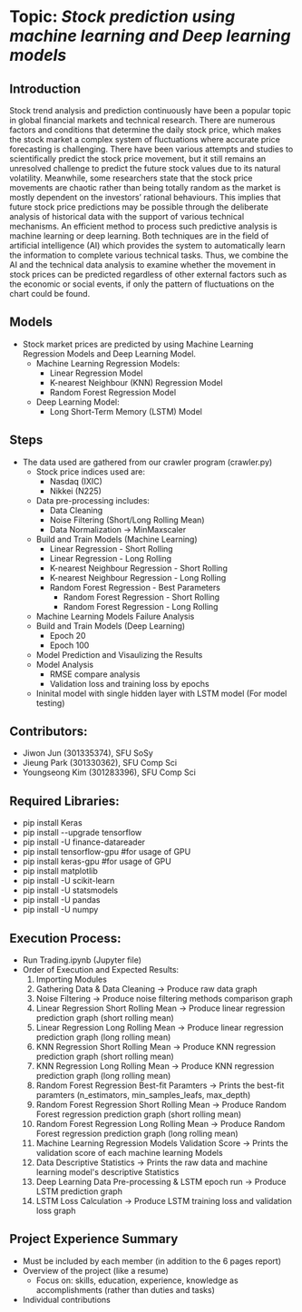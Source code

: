 # Topic: *Stock prediction using machine learning and Deep learning models*

## Introduction
 Stock trend analysis and prediction continuously have been a popular topic in global financial markets and technical research. There are numerous factors and conditions that determine the daily stock price, which makes the stock market a complex system of fluctuations where accurate price forecasting is challenging. There have been various attempts and studies to scientifically predict the stock price movement, but it still remains an unresolved challenge to predict the future stock values due to its natural volatility. Meanwhile, some researchers state that the stock price movements are chaotic rather than being totally random as the market is mostly dependent on the investors’ rational behaviours. This implies that future stock price predictions may be possible through the deliberate analysis of historical data with the support of various technical mechanisms. An efficient method to process such predictive analysis is machine learning or deep learning. Both techniques are in the field of artificial intelligence (AI) which provides the system to automatically learn the information to complete various technical tasks. Thus, we combine the AI and the technical data analysis to examine whether the movement in stock prices can be predicted regardless of other external factors such as the economic or social events, if only the pattern of fluctuations on the chart could be found.

## Models
 - Stock market prices are predicted by using Machine Learning Regression Models and Deep Learning Model.
    - Machine Learning Regression Models:
         - Linear Regression Model
         - K-nearest Neighbour (KNN) Regression Model
         - Random Forest Regression Model
    - Deep Learning Model:
         - Long Short-Term Memory (LSTM) Model   


## Steps

 - The data used are gathered from our crawler program (crawler.py)
    - Stock price indices used are:
        - Nasdaq (IXIC)
        - Nikkei (N225)
    - Data pre-processing includes:
        - Data Cleaning
        - Noise Filtering (Short/Long Rolling Mean)
        - Data Normalization -> MinMaxscaler
    - Build and Train Models (Machine Learning)
        - Linear Regression - Short Rolling
        - Linear Regression - Long Rolling
        - K-nearest Neighbour Regression - Short Rolling
        - K-nearest Neighbour Regression - Long Rolling
        - Random Forest Regression - Best Parameters
            - Random Forest Regression - Short Rolling
            - Random Forest Regression - Long Rolling
    - Machine Learning Models Failure Analysis
    - Build and Train Models (Deep Learning)
        - Epoch 20
        - Epoch 100
    - Model Prediction and Visaulizing the Results
    - Model Analysis 
        - RMSE compare analysis
        - Validation loss and training loss by epochs
    - Ininital model with single hidden layer with LSTM model (For model testing)
        


## Contributors:
 - Jiwon Jun (301335374), SFU SoSy
 - Jieung Park (301330362), SFU Comp Sci
 - Youngseong Kim (301283396), SFU Comp Sci
 

## Required Libraries:
 - pip install Keras
 - pip install --upgrade tensorflow
 - pip install -U finance-datareader
 - pip install tensorflow-gpu #for usage of GPU
 - pip install keras-gpu #for usage of GPU
 - pip install matplotlib
 - pip install -U scikit-learn
 - pip install -U statsmodels
 - pip install -U pandas
 - pip install -U numpy

## Execution Process:
 - Run Trading.ipynb (Jupyter file)
 - Order of Execution and Expected Results:
     1. Importing Modules
     2. Gathering Data & Data Cleaning -> Produce raw data graph
     3. Noise Filtering -> Produce noise filtering methods comparison graph
     4. Linear Regression Short Rolling Mean -> Produce linear regression prediction graph (short rolling mean)
     5. Linear Regression Long Rolling Mean -> Produce linear regression prediction graph (long rolling mean)
     6. KNN Regression Short Rolling Mean -> Produce KNN regression prediction graph (short rolling mean)
     7. KNN Regression Long Rolling Mean -> Produce KNN regression prediction graph (long rolling mean)
     8. Random Forest Regression Best-fit Paramters -> Prints the best-fit paramters (n_estimators, min_samples_leafs, max_depth)
     9. Random Forest Regression Short Rolling Mean -> Produce Random Forest regression prediction graph (short rolling mean)
     10. Random Forest Regression Long Rolling Mean -> Produce Random Forest regression prediction graph (long rolling mean)
     11. Machine Learning Regression Models Validation Score -> Prints the validation score of each machine learning Models
     12. Data Descriptive Statistics -> Prints the raw data and machine learning model's descriptive Statistics
     13. Deep Learning Data Pre-processing & LSTM epoch run -> Produce LSTM prediction graph
     14. LSTM Loss Calculation -> Produce LSTM training loss and validation loss graph


## Project Experience Summary
 - Must be included by each member (in addition to the 6 pages report)
 - Overview of the project (like a resume)
      - Focus on: skills, education, experience, knowledge as accomplishments (rather than duties and tasks)
 - Individual contributions
   

 

